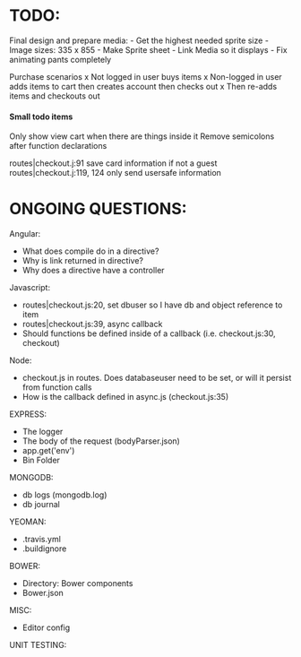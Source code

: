 # TODO:
Final design and prepare media:
    - Get the highest needed sprite size
    - Image sizes:
      335 x 855
    - Make Sprite sheet
    - Link Media so it displays
    - Fix animating pants completely


Purchase scenarios
  x Not logged in user buys items
  x Non-logged in user adds items to cart then creates account then checks out
  x Then re-adds items and checkouts out




#### Small todo items
Only show view cart when there are things inside it
Remove semicolons after function declarations

routes|checkout.j:91 save card information if not a guest
routes|checkout.j:119, 124 only send usersafe information





# ONGOING QUESTIONS:

Angular:
  - What does compile do in a directive?
  - Why is link returned in directive?
  - Why does a directive have a controller


Javascript:
  - routes|checkout.js:20, set dbuser so I have db and object reference to item
  - routes|checkout.js:39, async callback
  - Should functions be defined inside of a callback (i.e. checkout.js:30, checkout)


Node:
  - checkout.js in routes. Does databaseuser need to be set, or will it persist from function calls
  - How is the callback defined in async.js (checkout.js:35)


EXPRESS:
  - The logger
  - The body of the request (bodyParser.json)
  - app.get('env')
  - Bin Folder


MONGODB:
  - db logs (mongodb.log)
  - db journal


YEOMAN: 
  -  .travis.yml
  -  .buildignore


BOWER:
  - Directory: Bower components
  - Bower.json


MISC:
  - Editor config


UNIT TESTING:

